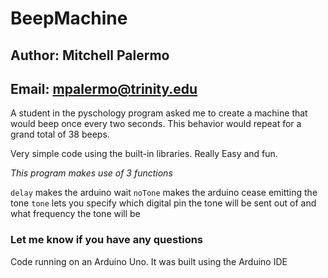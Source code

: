 # BeepMachine

## Author: Mitchell Palermo
## Email: mpalermo@trinity.edu

A student in the pyschology program asked me to create a machine that would beep once every two seconds. This behavior would repeat for a grand total of 38 beeps. 

Very simple code using the built-in libraries. Really Easy and fun.

*This program makes use of 3 functions*

`delay` makes the arduino wait 
`noTone` makes the arduino cease emitting the tone
`tone` lets you specify which digital pin the tone will be sent out of and what frequency the tone will be


### Let me know if you have any questions

Code running on an Arduino Uno. It was built using the Arduino IDE
